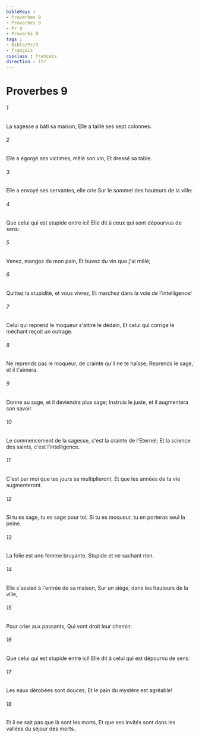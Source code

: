 ```yaml
---
bibleKeys : 
- Proverbes 9
- Proverbes 9
- Pr 9
- Proverbs 9
tags : 
- Bible/Pr/9
- français
cssclass : français
direction : ltr
---
```


# Proverbes 9

###### 1
La sagesse a bâti sa maison, Elle a taillé ses sept colonnes.
###### 2
Elle a égorgé ses victimes, mêlé son vin, Et dressé sa table.
###### 3
Elle a envoyé ses servantes, elle crie Sur le sommet des hauteurs de la ville:
###### 4
Que celui qui est stupide entre ici! Elle dit à ceux qui sont dépourvus de sens:
###### 5
Venez, mangez de mon pain, Et buvez du vin que j'ai mêlé;
###### 6
Quittez la stupidité, et vous vivrez, Et marchez dans la voie de l'intelligence!
###### 7
Celui qui reprend le moqueur s'attire le dédain, Et celui qui corrige le méchant reçoit un outrage.
###### 8
Ne reprends pas le moqueur, de crainte qu'il ne te haïsse; Reprends le sage, et il t'aimera.
###### 9
Donne au sage, et il deviendra plus sage; Instruis le juste, et il augmentera son savoir.
###### 10
Le commencement de la sagesse, c'est la crainte de l'Eternel; Et la science des saints, c'est l'intelligence.
###### 11
C'est par moi que tes jours se multiplieront, Et que les années de ta vie augmenteront.
###### 12
Si tu es sage, tu es sage pour toi; Si tu es moqueur, tu en porteras seul la peine.
###### 13
La folie est une femme bruyante, Stupide et ne sachant rien.
###### 14
Elle s'assied à l'entrée de sa maison, Sur un siège, dans les hauteurs de la ville,
###### 15
Pour crier aux passants, Qui vont droit leur chemin:
###### 16
Que celui qui est stupide entre ici! Elle dit à celui qui est dépourvu de sens:
###### 17
Les eaux dérobées sont douces, Et le pain du mystère est agréable!
###### 18
Et il ne sait pas que là sont les morts, Et que ses invités sont dans les vallées du séjour des morts.
